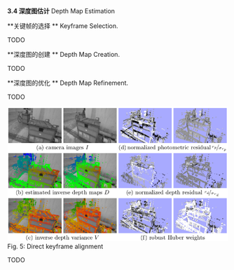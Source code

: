 **3.4 深度图估计** Depth Map Estimation

**关键帧的选择 ** Keyframe Selection.

TODO

**深度图的创建 ** Depth Map Creation.

TODO

**深度图的优化 ** Depth Map Refinement.

TODO

![](/assets/fig_5.png)Fig. 5: Direct keyframe alignment

TODO



